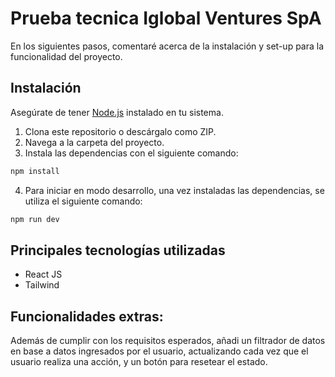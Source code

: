# Prueba tecnica Iglobal Ventures SpA

En los siguientes pasos, comentaré acerca de la instalación y set-up para la funcionalidad del proyecto.

## Instalación

Asegúrate de tener [Node.js](https://nodejs.org/) instalado en tu sistema.

1. Clona este repositorio o descárgalo como ZIP.
2. Navega a la carpeta del proyecto.
3. Instala las dependencias con el siguiente comando:

```bash
npm install
``````
4. Para iniciar en modo desarrollo, una vez instaladas las dependencias, se utiliza el siguiente comando:
```bash
npm run dev
```

## Principales tecnologías utilizadas
- React JS
- Tailwind

## Funcionalidades extras:
Además de cumplir con los requisitos esperados, añadi un filtrador de datos en base a datos ingresados por el usuario, actualizando cada vez que el usuario realiza una acción, y un botón para resetear el estado.